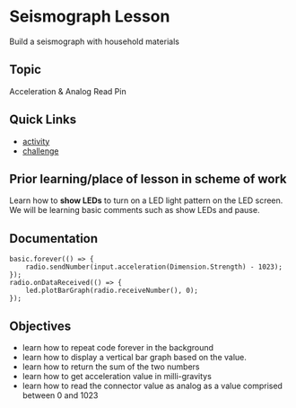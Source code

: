 # Seismograph Lesson 

Build a seismograph with household materials

## Topic 

Acceleration & Analog Read Pin

## Quick Links

* [activity](/lessons/seismograph/activity)
* [challenge](/lessons/seismograph/challenge)

## Prior learning/place of lesson in scheme of work 

Learn how to **show LEDs** to turn on a LED light pattern on the LED screen. We will be learning basic comments such as show LEDs and pause.

## Documentation

```cards
basic.forever(() => {
    radio.sendNumber(input.acceleration(Dimension.Strength) - 1023);
});
radio.onDataReceived(() => {
    led.plotBarGraph(radio.receiveNumber(), 0);
});
```

## Objectives

* learn how to repeat code forever in the background
* learn how to display a vertical bar graph based on the value. 
* learn how to return the sum of the two numbers
* learn how to get acceleration value in milli-gravitys 
* learn how to read the connector value as analog as a value comprised between 0 and 1023
